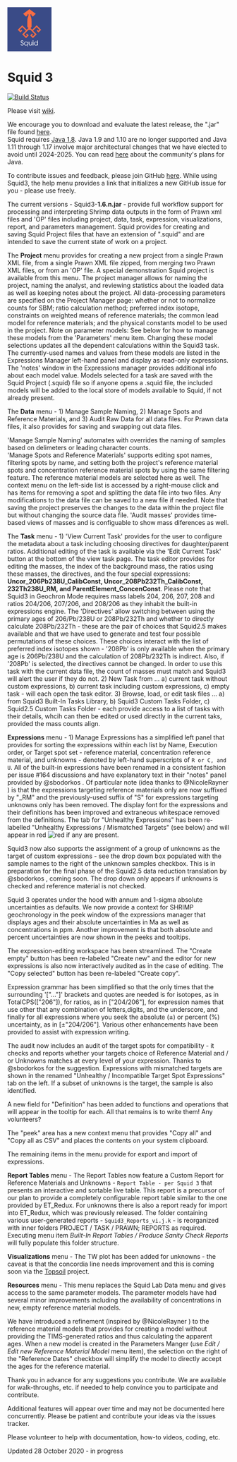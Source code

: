 <img src="https://github.com/CIRDLES/DRAKE/blob/master/logos/Squid/SquidLogo.png" width="100">

Squid 3
=======

[![Build Status](https://travis-ci.org/CIRDLES/Squid.svg?branch=master)](https://travis-ci.org/CIRDLES/Squid)

Please visit [wiki](https://github.com/CIRDLES/Squid/wiki).

We encourage you to download
and evaluate the latest release, the ".jar" file found <a href="https://github.com/CIRDLES/Squid/releases" target="_blank">here</a>.  
Squid requires <a href="http://www.oracle.com/technetwork/java/javase/downloads/jre8-downloads-2133155.html" target="_blank">Java 1.8</a>.  Java 1.9 and 1.10 are no longer supported and Java 1.11 through 1.17 involve major architectural changes that we have elected to avoid until 2024-2025.  You can read [here](https://en.wikipedia.org/wiki/Java_version_history) about the community's plans for Java.


To contribute issues and feedback, please join GitHub <a href="https://github.com/" target="_blank">here</a>. While using Squid3,
the help menu provides a link that
initializes a new GitHub issue for you - please use freely.

The current versions - Squid3-**1.6.n.jar** - provide full workflow
support for processing and interpreting Shrimp data outputs in the form of 
Prawn xml files and 'OP' files including project, data, task, expression, visualizations, report, and parameters management.  Squid provides for creating and saving Squid Project files that have an
extension of ".squid" and are intended to save the current state of work on a project.

The **Project** menu provides for creating a new project from a single Prawn XML file, from a single Prawn XML file zipped, from merging two Prawn XML files, or from an 'OP' file.  A special demonstration Squid project is available from this menu. The project manager allows for naming the project,
naming the analyst, and reviewing statistics about the loaded data as well as keeping notes about the project.  All data-processing parameters are specified on the Project Manager page: whether or not to normalize counts for SBM; ratio calculation method; preferred index isotope, constraints on weighted means of reference materials; the common lead model for reference materials; and the physical constants model to be used in the project.  Note on parameter models: See below for how to manage these models from the 'Parameters' menu item. Changing these model selections updates all the dependent calculations within the Squid3 task.  The currently-used names and values from these models are listed in the Expressions Manager left-hand panel and display as read-only expressions.  The 'notes' window in the Expressions manager provides additional info about each model value.  Models selected for a task are saved with the Squid Project (.squid) file so if anyone opens a .squid file, the included models will be added to the local store of models available to Squid, if not already present.  

The **Data** menu - 1) Manage Sample Naming, 
2) Manage Spots and Reference Materials, and 3) Audit Raw Data for all data files.  For Prawn data files, it also provides for saving and swapping out data files.
  
  'Manage Sample Naming' automates with overrides the naming of samples based on delimeters or leading character counts.  
  'Manage Spots and Reference Materials' supports editing spot names,
filtering spots by name, and setting both the project's reference material spots and 
concentration reference material spots by using the same
filtering feature.  The reference material models are selected here as well.
The context menu on the left-side list is accessed by a
right-mouse click and has items for removing a spot and
splitting the data file into two files.  Any modifications to the data file can be saved
to a new file if needed.  Note that saving the project preserves the changes to the
data within the project file but without changing the source data file.  'Audit masses' provides 
time-based views of masses and is configuable to show mass diferences as well.

The **Task** menu - 1) 'View Current Task' provides for the user to configure the metadata about a task including choosing directives for daughter/parent ratios.  Additional editing of the task is available via the 'Edit Current Task' button at the bottom of the view task page. The task editor provides for editing the masses, the index of the background mass, the ratios using these masses, the directives, and the four special expressions: **Uncor_206Pb238U_CalibConst, Uncor_208Pb232Th_CalibConst, 232Th238U_RM, and ParentElement_ConcenConst**.  Please note that Squid3 in Geochron Mode requires mass labels 204, 206, 207, 208 and ratios 204/206, 207/206, and 208/206 as they inhabit the built-in expressions engine.
The 'Directives' allow switching between using the primary ages of 206/Pb/238U or 208Pb/232Th and whether to directly calculate 208Pb/232Th - these are the pair of choices that Squid2.5 makes available and that we have used to generate and test four possible permutations of these choices.  These choices interact with the list of preferred index isotopes shown - '208Pb' is only available when the primary age is 206Pb/238U and the calculation of 208Pb/232Th is indirect.  Also, if '208Pb' is selected, the directives cannot be changed. In order to use this task with the current data file, the count of masses must match and Squid3 will alert the user if they do not. 2) New Task from ... a) current task without custom expressions, b) current task including custom expressions, c) empty task - will each open the task editor. 3) Browse, load, or edit task files ... a) from Squid3 Built-In Tasks Library, b) Squid3 Custom Tasks Folder, c) Squid2.5 Custom Tasks Folder - each provide access to a list of tasks with their details, whcih can then be edited or used directly in the current taks, provided the mass counts align.

 

**Expressions** menu - 1) Manage Expressions has a simplified left panel that provides for sorting the expressions within each list by Name, Execution order, or Target spot set - reference material, concentration reference material, and unknowns - denoted by left-hand superscripts of ```R or C, and U```.  All of the built-in expressions have been renamed in a consistent fashion per issue #164 discussions and have explanatory text in their "notes" panel provided by @sbodorkos .  Of particular note (idea thanks to @NicoleRayner ) is that the expressions targeting reference materials only are now suffixed by "\_RM" and the previously-used suffix of "S" for expressions targeting unknowns only has been removed.  The display font for the expressions and their definitions has been improved and extraneous whitespace removed from the definitions.  The tab for "Unhealthy Expressions" has been re-labelled "Unhealthy Expressions / Mismatched Targets" (see below) and will appear in red ![red](https://placehold.it/15/f03c15/000000?text=+) if any are present.

Squid3 now also supports the assignment of a group of unknowns as the target of custom expressions - see the drop down box populated with the sample names to the right of the unknown samples checkbox.  This is in preparation for the final phase of the Squid2.5 data reduction translation by @sbodorkos , coming soon.  The drop down only appears if unknowns is checked and reference material is not checked.

Squid 3 operates under the hood with annum and 1-sigma absolute uncertainties as defaults.  We now provide a context for SHRIMP geochronology in the peek window of the expressions manager that displays ages and their absolute uncertainties in Ma as well as concentrations in ppm.  Another improvement is that both absolute and percent uncertainties are now shown in the peeks and tooltips.

The expression-editing workspace has been streamlined.  The "Create empty" button has been re-labeled "Create new" and the editor for new expressions is also now interactively audited as in the case of editing.  The "Copy selected" button has been re-labeled "Create copy".

Expression grammar has been simplified so that the only times that the surrounding '["..."]' brackets and quotes are needed is for isotopes, as in TotalCPS(["206"]), for ratios, as in ["204/206"], for expression names that use other that any combination of letters,digits, and the underscore, and finally for all expressions where you seek the absolute (±) or percent (%) uncertainty, as in [±"204/206"].  Various other enhancements have been provided to assist with expression writing.

The audit now includes an audit of the target spots for compatibility - it checks and reports whether your targets choice of Reference Material and / or Unknowns matches at every level of your expression.  Thanks to @sbodorkos for the suggestion.  Expressions with mismatched targets are shown in the renamed "Unhealthy / Incompatible Target Spot Expressions" tab on the left.  If a subset of unknowns is the target, the sample is also identified.

A new field for "Definition" has been added to functions and operations that will appear in the tooltip for each.  All that remains is to write them!  Any volunteers?

The "peek" area has a new context menu that provides "Copy all" and "Copy all as CSV" and places the contents on your system clipboard.
     
The remaining items in the menu provide for export and import of expressions.

**Report Tables** menu -  The Report Tables now feature a Custom Report for Reference Materials and Unknowns - ``Report Table - per Squid 3`` that presents an interactive and sortable live table.  This report is a precursor of our plan to provide a completely configurable report table  similar to the one provided by ET_Redux.  For unknowns there is also a report ready for import into ET_Redux, which was previously released.  The folder containing various user-generated reports - ```Squid3_Reports_vi.j.k``` - is reorganized with inner folders PROJECT / TASK / PRAWN; REPORTS as required.  Executing menu item *Built-In Report Tables / Produce Sanity Check Reports* will fully populate this folder structure.

**Visualizations** menu - The TW plot has been added for unknowns - the caveat is that the concordia line needs improvement and this is coming soon via the [Topsoil](https://github.com/CIRDLES/Topsoil) project.

**Resources** menu - This menu replaces the Squid Lab Data menu and gives access to the same parameter models.  The parameter models have had several minor improvements including the availability of concentrations in new, empty reference material models.

We have introduced a refinement (inspired by @NicoleRayner ) to the reference material models that provides for creating a model without providing the TIMS-generated ratios and thus calculating the apparent ages.  When a new model is created in the Parameters Manger (use *Edit / Edit new Reference Material Model* menu item), the selection on the right of the "Reference Dates" checkbox will simplify the model to directly accept the ages for the reference material.

Thank you in advance for any suggestions you contribute.  We are available for walk-throughs, etc.
if needed to help convince you to participate and contribute.

Additional features will appear over time and may not be documented here concurrently.
Please be patient and contribute your ideas via the issues tracker.

Please volunteer to help with documentation, how-to videos, coding, etc.

Updated 28 October 2020 - in progress

